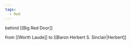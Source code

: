 ```yaml
---
tags:
  - Red
---
```

behind [[Big Red Door]]

from [[Worth Laude]]  to    [[Baron Herbert S. Sinclair\|Herbert]] 

